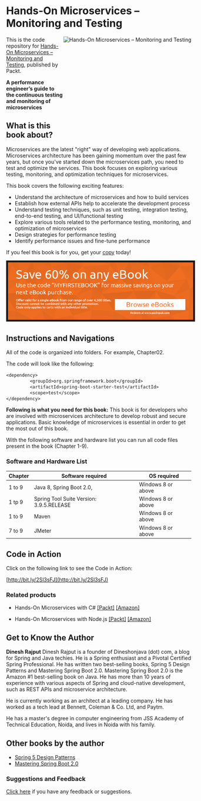 # Hands-On Microservices – Monitoring and Testing

<a href="https://www.packtpub.com/application-development/hands-microservices-%E2%80%93-monitoring-and-testing?utm_source=GitHub&utm_medium=repository&utm_campaign=9781789133608"><img src="https://d255esdrn735hr.cloudfront.net/sites/default/files/imagecache/ppv4_main_book_cover/B10699.png" alt="Hands-On Microservices – Monitoring and Testing" height="256px" align="right"></a>

This is the code repository for [Hands-On Microservices – Monitoring and Testing](https://www.packtpub.com/application-development/hands-microservices-%E2%80%93-monitoring-and-testing?utm_source=GitHub&utm_medium=repository&utm_campaign=9781789133608), published by Packt.

**A performance engineer’s guide to the continuous testing and monitoring of microservices**

## What is this book about?
Microservices are the latest "right" way of developing web applications. Microservices architecture has been gaining momentum over the past few years, but once you've started down the microservices path, you need to test and optimize the services. This book focuses on exploring various testing, monitoring, and optimization techniques
for microservices.

This book covers the following exciting features: 
* Understand the architecture of microservices and how to build services
* Establish how external APIs help to accelerate the development process
* Understand testing techniques, such as unit testing, integration testing, end-to-end testing, and UI/functional testing
* Explore various tools related to the performance testing, monitoring, and optimization of microservices
* Design strategies for performance testing 
* Identify performance issues and fine-tune performance

If you feel this book is for you, get your [copy](https://www.amazon.com/dp/1789133602) today!

<a href="https://www.packtpub.com/?utm_source=github&utm_medium=banner&utm_campaign=GitHubBanner"><img src="https://raw.githubusercontent.com/PacktPublishing/GitHub/master/GitHub.png" 
alt="https://www.packtpub.com/" border="5" /></a>


## Instructions and Navigations
All of the code is organized into folders. For example, Chapter02.

The code will look like the following:
```
<dependency>
         <groupId>org.springframework.boot</groupId>
         <artifactId>spring-boot-starter-test</artifactId>
         <scope>test</scope>
</dependency>

```

**Following is what you need for this book:**
This book is for developers who are involved with microservices architecture to develop robust and secure applications. Basic knowledge of microservices is essential in order to get the most out of this book.

With the following software and hardware list you can run all code files present in the book (Chapter 1-9).

### Software and Hardware List

| Chapter  | Software required                          | OS required                        |
| -------- | -------------------------------------------| -----------------------------------|
| 1 to 9   | Java 8, Spring Boot 2.0,                   | Windows 8 or above                 |
| 1 tp 9   | Spring Tool Suite Version: 3.9.5.RELEASE   | Windows 8 or above                 |
| 1 to 9   | Maven                                      | Windows 8 or above                 |
| 7 to 9   | JMeter                                     | Windows 8 or above                 |


## Code in Action

Click on the following link to see the Code in Action:

[http://bit.ly/2Sl3sFJ](http://bit.ly/2Sl3sFJ)

### Related products 
* Hands-On Microservices with C# [[Packt]](https://www.packtpub.com/application-development/hands-microservices-c?utm_source=GitHub&utm_medium=repository&utm_campaign=9781789533682) [[Amazon]](https://www.amazon.com/dp/1789533686)

* Hands-On Microservices with Node.js [[Packt]](https://www.packtpub.com/web-development/hands-microservices-nodejs?utm_source=GitHub&utm_medium=repository&utm_campaign=9781788620215) [[Amazon]](https://www.amazon.com/dp/1788620216)

## Get to Know the Author
**Dinesh Rajput**
Dinesh Rajput is a founder of Dineshonjava (dot) com, a blog for Spring and Java techies. He is a Spring enthusiast and a Pivotal Certified Spring Professional. He has written two best-selling books, Spring 5 Design Patterns and Mastering Spring Boot 2.0. Mastering Spring Boot 2.0 is the Amazon #1 best-selling book on Java. He has more than 10 years of experience with various aspects of Spring and cloud-native development, such as REST APIs and microservice architecture.

He is currently working as an architect at a leading company. He has worked as a tech lead at Bennett, Coleman & Co. Ltd, and Paytm.

He has a master's degree in computer engineering from JSS Academy of Technical Education, Noida, and lives in Noida with his family.


## Other books by the author
* [Spring 5 Design Patterns](https://www.packtpub.com/application-development/spring-5-design-patterns?utm_source=GitHub&utm_medium=repository&utm_campaign=9781788299459)
* [Mastering Spring Boot 2.0](https://www.packtpub.com/application-development/mastering-spring-boot-20?utm_source=GitHub&utm_medium=repository&utm_campaign=9781787127562)

### Suggestions and Feedback
[Click here](https://docs.google.com/forms/d/e/1FAIpQLSdy7dATC6QmEL81FIUuymZ0Wy9vH1jHkvpY57OiMeKGqib_Ow/viewform) if you have any feedback or suggestions.

